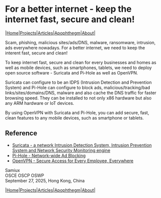 # For a better internet - keep the internet fast, secure and clean!

|[Home](/README.md)|[Projects](/projects.md)|[Articles](/articles.md)|[Apophthegm](/apophthegm.md)|[About](/about.md)|

Scam, phishing, malicious sites/ads/DNS, malware, ransomware, intrusion, ads everywhere nowadays.  For a better internet, we need to keep the interent fast, secure and clean!

To keep internet fast, secure and clean for every businesses and homes as well as mobile devices, such as smartphones, tablets, we need to deploy open source software - Suricata and Pi-Hole as well as OpenVPN.  

Suricata can configure to be an IDPS (Intrusion Detection and Prevention System) and Pi-Hole can configure to block ads, malicious/tracking/bad links/sites/domains/DNS, malware and also cache the DNS traffic for faster browsing speed.  They can be installed to not only x86 hardware but also any ARM hardware or IoT devices.

By using OpenVPN with Suricata and Pi-Hole, you can add secure, fast, clean features to any mobile devices, such as smartphone or tablets.

## Reference

- [Suricata - a network Intrusion Detection System, Intrusion Prevention System and Network Security Monitoring engine](https://github.com/OISF/suricata)    
- [Pi-Hole - Network-wide Ad Blocking](https://pi-hole.net/)     
- [OpenVPN - Secure Access for Every Employee, Everywhere](https://openvpn.net/)    

Samiux     
OSCE  OSCP  OSWP    
September 27, 2025, Hong Kong, China    

|[Home](/README.md)|[Projects](/projects.md)|[Articles](/articles.md)|[Apophthegm](/apophthegm.md)|[About](/about.md)|
